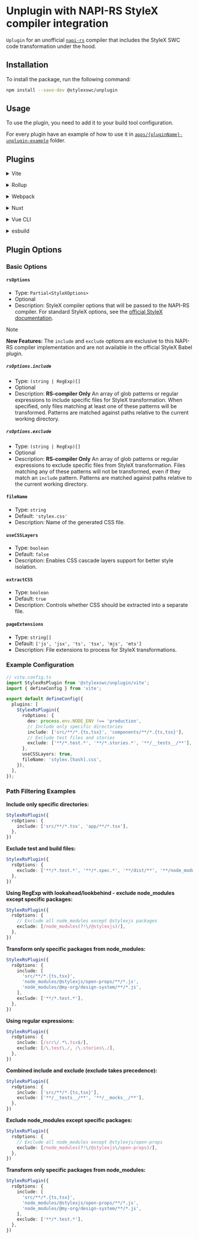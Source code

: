 # Unplugin with NAPI-RS StyleX compiler integration

`Uplugin` for an unofficial
[`napi-rs`](https://github.com/dwlad90/stylex-swc-plugin/tree/develop/crates/stylex-rs-compiler)
compiler that includes the StyleX SWC code transformation under the hood.

## Installation

To install the package, run the following command:

```bash
npm install --save-dev @stylexswc/unplugin
```

## Usage

To use the plugin, you need to add it to your build tool configuration.

For every plugin have an example of how to use it in
[`apps/{pluginName}-unplugin-example`](https://github.com/Dwlad90/stylex-swc-plugin/tree/develop/apps)
folder.

## Plugins

<details>
<summary>Vite</summary><br>

```ts
// vite.config.ts
import StylexRsPlugin from '@stylexswc/unplugin/vite';

export default defineConfig({
  plugins: [
    StylexRsPlugin({
      /* options */
    }),
  ],
});
```

<br></details>

<details>
<summary>Rollup</summary><br>

```ts
// rollup.config.js
import StylexRsPlugin from '@stylexswc/unplugin/rollup';

export default {
  plugins: [
    StylexRsPlugin({
      /* options */
    }),
  ],
};
```

<br></details>

<details>
<summary>Webpack</summary><br>

```ts
// webpack.config.js
module.exports = {
  /* ... */
  plugins: [
    require('@stylexswc/unplugin/webpack')({
      /* options */
    }),
  ],
};
```

<br></details>

<details>
<summary>Nuxt</summary><br>

```ts
// nuxt.config.js
export default defineNuxtConfig({
  modules: [
    [
      '@stylexswc/unplugin/nuxt',
      {
        /* options */
      },
    ],
  ],
});
```

> This module works for both Nuxt 2 and
> [Nuxt Vite](https://github.com/nuxt/vite)

<br></details>

<details>
<summary>Vue CLI</summary><br>

```ts
// vue.config.js
module.exports = {
  configureWebpack: {
    plugins: [
      require('@stylexswc/unplugin/webpack')({
        /* options */
      }),
    ],
  },
};
```

<br></details>

<details>
<summary>esbuild</summary><br>

```ts
// esbuild.config.js
import { build } from 'esbuild';
import StylexRsPlugin from '@stylexswc/unplugin/esbuild';

build({
  plugins: [StylexRsPlugin()],
});
```

<br></details>

## Plugin Options

### Basic Options

#### `rsOptions`

- Type: `Partial<StyleXOptions>`
- Optional
- Description: StyleX compiler options that will be passed to the NAPI-RS compiler.
  For standard StyleX options, see the [official StyleX documentation](https://stylexjs.com/docs/api/configuration/babel-plugin/).

> [!NOTE]
> **New Features:** The `include` and `exclude` options are exclusive to this NAPI-RS compiler implementation and are not available in the official StyleX Babel plugin.

##### `rsOptions.include`

- Type: `(string | RegExp)[]`
- Optional
- Description: **RS-compiler Only** An array of glob patterns or regular expressions to include specific files for StyleX transformation.
  When specified, only files matching at least one of these patterns will be transformed.
  Patterns are matched against paths relative to the current working directory.

##### `rsOptions.exclude`

- Type: `(string | RegExp)[]`
- Optional
- Description: **RS-compiler Only** An array of glob patterns or regular expressions to exclude specific files from StyleX transformation.
  Files matching any of these patterns will not be transformed, even if they match an `include` pattern.
  Patterns are matched against paths relative to the current working directory.

#### `fileName`

- Type: `string`
- Default: `'stylex.css'`
- Description: Name of the generated CSS file.

#### `useCSSLayers`

- Type: `boolean`
- Default: `false`
- Description: Enables CSS cascade layers support for better style isolation.

#### `extractCSS`

- Type: `boolean`
- Default: `true`
- Description: Controls whether CSS should be extracted into a separate file.

#### `pageExtensions`

- Type: `string[]`
- Default: `['js', 'jsx', 'ts', 'tsx', 'mjs', 'mts']`
- Description: File extensions to process for StyleX transformations.

### Example Configuration

```typescript
// vite.config.ts
import StylexRsPlugin from '@stylexswc/unplugin/vite';
import { defineConfig } from 'vite';

export default defineConfig({
  plugins: [
    StylexRsPlugin({
      rsOptions: {
        dev: process.env.NODE_ENV !== 'production',
        // Include only specific directories
        include: ['src/**/*.{ts,tsx}', 'components/**/*.{ts,tsx}'],
        // Exclude test files and stories
        exclude: ['**/*.test.*', '**/*.stories.*', '**/__tests__/**'],
      },
      useCSSLayers: true,
      fileName: 'stylex.[hash].css',
    }),
  ],
});
```

### Path Filtering Examples

**Include only specific directories:**

```typescript
StylexRsPlugin({
  rsOptions: {
    include: ['src/**/*.tsx', 'app/**/*.tsx'],
  },
})
```

**Exclude test and build files:**

```typescript
StylexRsPlugin({
  rsOptions: {
    exclude: ['**/*.test.*', '**/*.spec.*', '**/dist/**', '**/node_modules/**'],
  },
})
```

**Using RegExp with lookahead/lookbehind - exclude node_modules except specific packages:**

```typescript
StylexRsPlugin({
  rsOptions: {
    // Exclude all node_modules except @stylexjs packages
    exclude: [/node_modules(?!\/@stylexjs)/],
  },
})
```

**Transform only specific packages from node_modules:**

```typescript
StylexRsPlugin({
  rsOptions: {
    include: [
      'src/**/*.{ts,tsx}',
      'node_modules/@stylexjs/open-props/**/*.js',
      'node_modules/@my-org/design-system/**/*.js',
    ],
    exclude: ['**/*.test.*'],
  },
})
```

**Using regular expressions:**

```typescript
StylexRsPlugin({
  rsOptions: {
    include: [/src\/.*\.tsx$/],
    exclude: [/\.test\./, /\.stories\./],
  },
})
```

**Combined include and exclude (exclude takes precedence):**

```typescript
StylexRsPlugin({
  rsOptions: {
    include: ['src/**/*.{ts,tsx}'],
    exclude: ['**/__tests__/**', '**/__mocks__/**'],
  },
})
```

**Exclude node_modules except specific packages:**

```typescript
StylexRsPlugin({
  rsOptions: {
    // Exclude all node_modules except @stylexjs/open-props
    exclude: [/node_modules(?!\/@stylexjs\/open-props)/],
  },
})
```

**Transform only specific packages from node_modules:**

```typescript
StylexRsPlugin({
  rsOptions: {
    include: [
      'src/**/*.{ts,tsx}',
      'node_modules/@stylexjs/open-props/**/*.js',
      'node_modules/@my-org/design-system/**/*.js',
    ],
    exclude: ['**/*.test.*'],
  },
})
```
